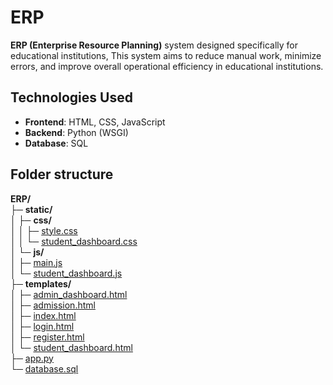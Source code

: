 # ERP
**ERP (Enterprise Resource Planning)** system designed specifically for educational institutions, This system aims to reduce manual work, minimize errors, and improve overall operational efficiency in educational institutions.

## Technologies Used
- **Frontend**: HTML, CSS, JavaScript
- **Backend**: Python (WSGI) 
- **Database**: SQL

## Folder structure

**ERP/**  
├─ **static/**  
│  ├─ **css/**  
│  │  ├─ [style.css](https://github.com/workofaditya/ERP/blob/main/static/css/style.css)  
│  │  └─ [student_dashboard.css](https://github.com/workofaditya/ERP/blob/main/static/css/student_dashboard.css)  
│  └─ **js/**  
│     ├─ [main.js](https://github.com/workofaditya/ERP/blob/main/static/js/main.js)  
│     └─ [student_dashboard.js](https://github.com/workofaditya/ERP/blob/main/static/js/student_dashboard.js)  
├─ **templates/**  
│  ├─ [admin_dashboard.html](https://github.com/workofaditya/ERP/blob/main/templates/admin_dashboard.html)  
│  ├─ [admission.html](https://github.com/workofaditya/ERP/blob/main/templates/admission.html)  
│  ├─ [index.html](https://github.com/workofaditya/ERP/blob/main/templates/index.html)  
│  ├─ [login.html](https://github.com/workofaditya/ERP/blob/main/templates/login.html)  
│  ├─ [register.html](https://github.com/workofaditya/ERP/blob/main/templates/register.html)  
│  └─ [student_dashboard.html](https://github.com/workofaditya/ERP/blob/main/templates/student_dashboard.html)  
├─ [app.py](https://github.com/workofaditya/ERP/blob/main/app.py)  
└─ [database.sql](https://github.com/workofaditya/ERP/blob/main/database.sql)  
